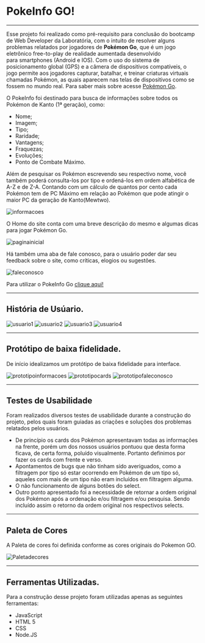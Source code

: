 # PokeInfo GO!

***

Esse projeto foi realizado como pré-requisito para conclusão do bootcamp de Web Developer da Laboratória, com o intuito de resolver alguns problemas relatados por jogadores de **Pokémon Go**, que é um jogo eletrônico free-to-play de realidade aumentada desenvolvido para smartphones (Android e IOS). Com o uso do sistema de posicionamento global (GPS) e a câmera de dispositivos compatíveis, o jogo permite aos jogadores capturar, batalhar, e treinar criaturas virtuais chamadas Pokémon, as quais aparecem nas telas de dispositivos como se fossem no mundo real. 
Para saber mais sobre acesse [Pokémon Go](https://pokemongolive.com/pt_br/).

O PokeInfo foi destinado para busca de informações sobre todos os Pokémon de Kanto (1ª geração), como:
* Nome;
* Imagem;
* Tipo;
* Raridade;
* Vantagens;
* Fraquezas;
* Evoluções;
* Ponto de Combate Máximo.
    
Além de pesquisar os Pokémon escrevendo seu respectivo nome, você também poderá consulta-los por tipo e ordená-los em ordem alfabética de A-Z e de Z-A. Contando com um cálculo de quantos por cento cada Pokémon tem de PC Máximo em relação ao Pokémon que pode atingir o maior PC da geração de Kanto(Mewtwo).

![informacoes](https://github.com/LauraDeperon/SAP005-data-lovers/blob/master/src/imagens/info-pokemon.png)

O Home do site conta com uma breve descrição do mesmo e algumas dicas para jogar Pokémon Go. 

![paginainicial](https://github.com/LauraDeperon/SAP005-data-lovers/blob/master/src/imagens/pagina-inicial.png)

Há também uma aba de fale conosco, para o usuário poder dar seu feedback sobre o site, como críticas, elogios ou sugestões.

![faleconosco](https://github.com/LauraDeperon/SAP005-data-lovers/blob/master/src/imagens/fale-conosco.png)

Para utilizar o PokeInfo Go [clique aqui!](https://lauradeperon.github.io/SAP005-data-lovers/src/)

***

## História de Usúario.

![usuario1](https://github.com/LauraDeperon/SAP005-data-lovers/blob/master/src/imagens/historia1.jpg)
![usuario2](https://github.com/LauraDeperon/SAP005-data-lovers/blob/master/src/imagens/historia2.jpg)
![usuario3](https://github.com/LauraDeperon/SAP005-data-lovers/blob/master/src/imagens/historia3.jpg)
![usuario4](https://github.com/LauraDeperon/SAP005-data-lovers/blob/master/src/imagens/historia4.jpg)

***

## Protótipo de baixa fidelidade.

De início idealizamos um protótipo de baixa fidelidade para interface.

![prototipoinformacoes](https://github.com/LauraDeperon/SAP005-data-lovers/blob/master/src/imagens/prototipo1.jpg)
![prototipocards](https://github.com/LauraDeperon/SAP005-data-lovers/blob/master/src/imagens/prototipo2.jpg)
![prototipofaleconosco](https://github.com/LauraDeperon/SAP005-data-lovers/blob/master/src/imagens/prototipo3.jpg)

***

## Testes de Usabilidade 

Foram realizados diversos testes de usabilidade durante a construção do projeto, pelos quais foram guiadas as criações e soluções dos problemas relatados pelos usuários. 
* De princípio os cards dos Pokémon apresentavam todas as informações na frente, porém um dos nossos usuários pontuou que desta forma ficava, de certa forma, poluído visualmente. Portanto definimos por fazer os cards com frente e verso. 
* Apontamentos de bugs que não tinham sido averiguados, como a filtragem por tipo só estar ocorrendo em Pokémon de um tipo só, aqueles com mais de um tipo não eram incluídos em filtragem alguma. 
* O não funcionamento de alguns botões do select.
* Outro ponto apresentado foi a necessidade de retornar a ordem original dos Pokémon após a ordenação e/ou filtragem e/ou pesquisa. Sendo incluído assim o retorno da ordem original nos respectivos selects.

***

## Paleta de Cores

A Paleta de cores foi definida conforme as cores originais do Pokemon GO.

![Paletadecores](https://github.com/LauraDeperon/SAP005-data-lovers/blob/master/src/imagens/paletadecores.jpeg)

***

## Ferramentas Utilizadas.

Para a construção desse projeto foram utilizadas apenas as seguintes ferramentas:

* JavaScript
* HTML 5
* CSS
* Node.JS
